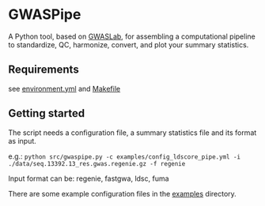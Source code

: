 # GWASPipe

A Python tool, based on [GWASLab](https://cloufield.github.io/gwaslab/), for assembling a computational pipeline to standardize, QC, harmonize, convert, and plot your summary statistics.

## Requirements
see [environment.yml](environment.yml) and [Makefile](Makefile)

## Getting started

The script needs a configuration file, a summary statistics file and its format as input.

e.g.: `python src/gwaspipe.py -c examples/config_ldscore_pipe.yml -i ./data/seq.13392.13_res.gwas.regenie.gz -f regenie`

Input format can be: regenie, fastgwa, ldsc, fuma

There are some example configuration files in the [examples](examples) directory.
